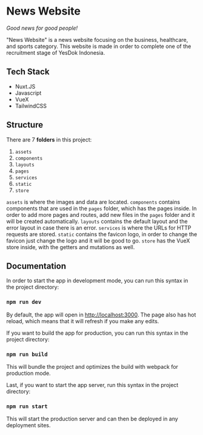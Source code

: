 # News Website

_Good news for good people!_

"News Website" is a news website focusing on the business, healthcare, and sports category. This website is made in order to complete one of the recruitment stage of YesDok Indonesia.

## Tech Stack

* Nuxt.JS
* Javascript
* VueX
* TailwindCSS

## Structure

There are 7 __folders__ in this project:

1. `assets`
2. `components`
3. `layouts`
4. `pages`
5. `services`
6. `static`
7. `store`

`assets` is where the images and data are located. `components` contains components that are used in the `pages` folder, which has the pages inside. In order to add more pages and routes, add new files in the `pages` folder and it will be created automatically. `layouts` contains the default layout and the error layout in case there is an error. `services` is where the URLs for HTTP requests are stored. `static` contains the favicon logo, in order to change the favicon just change the logo and it will be good to go. `store` has the VueX store inside, with the getters and mutations as well.


## Documentation

In order to start the app in development mode,  you can run this syntax in the project directory:

### `npm run dev`

By default, the app will open in [http://localhost:3000](http://localhost:3000). The page also has hot reload, which means that it will refresh if you make any edits.

If you want to build the app for production, you can run this syntax in the project directory:

### `npm run build`

This will bundle the project and optimizes the build with webpack for production mode.

Last, if you want to start the app server, run this syntax in the project directory:

### `npm run start`

This will start the production server and can then be deployed in any deployment sites.


